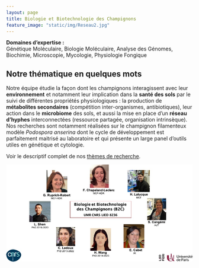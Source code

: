 ```yaml
---
layout: page
title: Biologie et Biotechnologie des Champignons
feature_image: "static/img/Reseau2.jpg"
---
```


**Domaines d’expertise :**<br>
Génétique Moléculaire, Biologie Moléculaire, Analyse des Génomes, Biochimie, Microscopie, Mycologie, Physiologie Fongique

## Notre thématique en quelques mots

Notre équipe étudie la façon dont les champignons interagissent avec leur **environnement** et notamment leur implication dans la **santé des sols** par le suivi de différentes propriétés physiologiques : la production de **métabolites secondaires** (compétition inter-organismes, antibiotiques), leur action dans le **microbiome** des sols, et aussi la mise en place d’un **réseau d’hyphes** interconnectées (ressource partagée, organisation intrinsèque). Nos recherches sont notamment réalisées sur le champignon filamenteux modèle *Podospora anserina* dont le cycle de développement est parfaitement maitrisé au laboratoire et qui présente un large panel d’outils utiles en génétique et cytologie.

Voir le descriptif complet de nos [thèmes de recherche](/recherche).


![Equipe](/static/img/Equipe.jpg)
